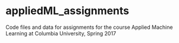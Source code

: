 # appliedML_assignments
Code files and data for assignments for the course Applied Machine Learning at Columbia University, Spring 2017
